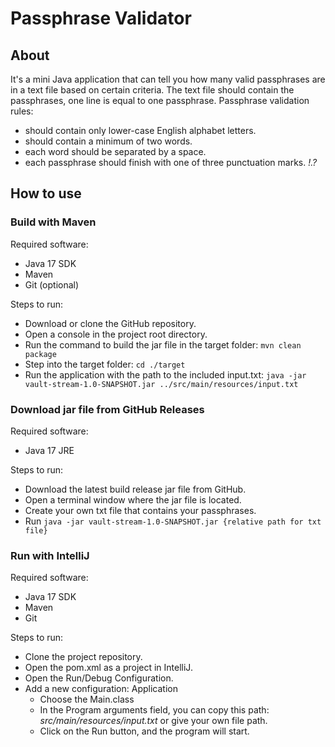 # Passphrase Validator

## About

It's a mini Java application that can tell you how many valid passphrases are in a text file based on certain criteria.
The text file should contain the passphrases, one line is equal to one passphrase.
Passphrase validation rules:

- should contain only lower-case English alphabet letters.
- should contain a minimum of two words.
- each word should be separated by a space.
- each passphrase should finish with one of three punctuation marks. *!.?*

## How to use

### Build with Maven

Required software:

- Java 17 SDK
- Maven
- Git (optional)

Steps to run:

- Download or clone the GitHub repository.
- Open a console in the project root directory.
- Run the command to build the jar file in the target folder: `mvn clean package`
- Step into the target folder: `cd ./target`
- Run the application with the path to the included
  input.txt: `java -jar vault-stream-1.0-SNAPSHOT.jar ../src/main/resources/input.txt`

### Download jar file from GitHub Releases

Required software:

- Java 17 JRE

Steps to run:

- Download the latest build release jar file from GitHub.
- Open a terminal window where the jar file is located.
- Create your own txt file that contains your passphrases.
- Run `java -jar vault-stream-1.0-SNAPSHOT.jar {relative path for txt file}`

### Run with IntelliJ

Required software:

- Java 17 SDK
- Maven
- Git

Steps to run:

- Clone the project repository.
- Open the pom.xml as a project in IntelliJ.
- Open the Run/Debug Configuration.
- Add a new configuration: Application
    - Choose the Main.class
    - In the Program arguments field, you can copy this path: *src/main/resources/input.txt* or give your own file path.
    - Click on the Run button, and the program will start.

